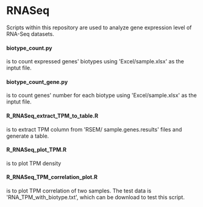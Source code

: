 # RNASeq

Scripts within this repository are used to analyze gene expression level of RNA-Seq datasets. 

#### biotype_count.py 
is to count expressed genes' biotypes using 'Excel/sample.xlsx' as the inptut file. 

#### biotype_count_gene.py
is to count genes' number for each biotype using 'Excel/sample.xlsx' as the inptut file.

#### R_RNASeq_extract_TPM_to_table.R
is to extract TPM column from 'RSEM/ sample.genes.results' files and generate a table. 

#### R_RNASeq_plot_TPM.R
is to plot TPM density

#### R_RNASeq_TPM_correlation_plot.R
is to plot TPM correlation of two samples. The test data is 'RNA_TPM_with_biotype.txt', which can be download to test this script. 
